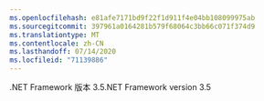 ```yaml
---
ms.openlocfilehash: e81afe7171bd9f22f1d911f4e04bb108099975ab
ms.sourcegitcommit: 397961a0164281b579f68064c3bb66c071f374d9
ms.translationtype: MT
ms.contentlocale: zh-CN
ms.lasthandoff: 07/14/2020
ms.locfileid: "71139886"
---
```

<span data-ttu-id="6baf1-101">.NET Framework 版本 3.5</span><span class="sxs-lookup"><span data-stu-id="6baf1-101">.NET Framework version 3.5</span></span>